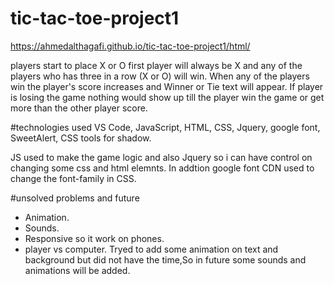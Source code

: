 # tic-tac-toe-project1

https://ahmedalthagafi.github.io/tic-tac-toe-project1/html/

players start to place X or O first player will always be X and 
any of the players who has three in a row (X or O) will win.
When any of the players win the player's score  increases and Winner or Tie text
will appear. If player is losing the game nothing would show up till the player 
win the game or get more than the other player score.

#technologies used
VS Code,
 JavaScript, 
 HTML, 
 CSS,
 Jquery,
 google font,
 SweetAlert,
 CSS tools for shadow.

JS used to make the game logic and also Jquery so i can have
control on changing some css and html elemnts.
In addtion google font CDN used to change
the font-family in CSS.

#unsolved problems and future 
- Animation.
- Sounds.
- Responsive so it work on phones.
- player vs computer.
Tryed to add some animation on text and background
but did not have the time,So in future some sounds
 and animations will be added.


